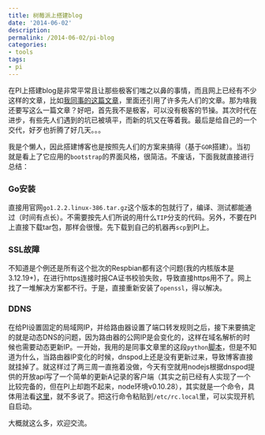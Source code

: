 ```yaml
---
title: 树莓派上搭建blog
date: '2014-06-02'
description:
permalink: /2014-06-02/pi-blog
categories:
- tools
tags:
- pi
---
```


在PI上搭建blog是非常平常且让那些极客们嗤之以鼻的事情，而且网上已经有不少这样的文章，比如[我同事的这篇文章](http://defworld.com/2013-05/build-your-blog-with-gor-and-pi.html)，里面还引用了许多先人们的文章。那为啥我还要写这么一篇文章？好吧，首先我不是极客，可以没有极客的节操。其次时代在进步，有些先人们遇到的坑已被填平，而新的坑又在等着我。最后是给自己的一个交代，好歹也折腾了好几天。。。

我是个懒人，因此搭建博客也是按照先人们的方案来搞得（基于```GOR```搭建）。当初就是看上了它应用的```bootstrap```的界面风格，很简洁。不废话，下面我就直接进行总结：

### Go安装

直接用官网```go1.2.2.linux-386.tar.gz```这个版本的包就行了，编译、测试都能通过（时间有点长）。不需要按先人们所说的用什么```TIP```分支的代码。另外，不要在PI上直接下载tar包，那样会很慢。先下载到自己的机器再```scp```到PI上。

### SSL故障

不知道是个例还是所有这个批次的Respbian都有这个问题(我的内核版本是3.12.19+)，在进行https连接时报CA证书校验失败，导致直接https用不了。网上找了一堆解决方案都不行。于是，直接重新安装了```openssl```，得以解决。

### DDNS

在给PI设置固定的局域网IP，并给路由器设置了端口转发规则之后，接下来要搞定的就是动态DNS的问题，因为路由器的公网IP是会变化的，这样在域名解析的时候也需要动态更新IP。一开始，我用的是同事文章里的这段```python```[脚本](https://gist.github.com/chuangbo/833369)，但是不知道为什么，当路由器IP变化的时候，dnspod上还是没有更新过来，导致博客直接就挂掉了。就这样过了两三周一直拖着没做，今天有空就用nodejs根据dnspod提供的开放api写了一个简单的更新A记录的客户端（其实之前已经有人实现了一个比较完备的，但在PI上却跑不起来，node环境v0.10.28），其实就是一个命令，具体用法看[这里](https://github.com/luckydrq/dnspod-ddns2)，就不多说了。把这行命令粘贴到```/etc/rc.local```里，可以实现开机自启动。

大概就这么多，欢迎交流。